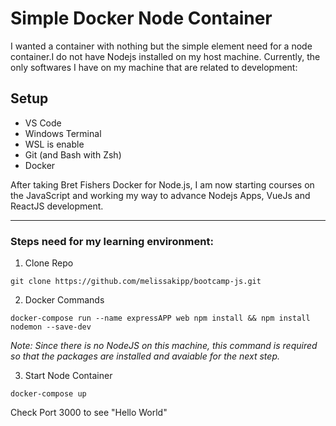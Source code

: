 # Simple Docker Node Container

I wanted a container with nothing but the simple element need for a node container.I do not have Nodejs installed on my host machine. Currently, the only softwares I have on my machine that are related to development:

## Setup

- VS Code
- Windows Terminal
- WSL is enable
- Git (and Bash with Zsh)
- Docker

After taking Bret Fishers Docker for Node.js, I am now starting courses on the JavaScript and working my way to advance Nodejs Apps, VueJs and ReactJS development.

---

### Steps need for my learning environment:

1. Clone Repo

```terminal
git clone https://github.com/melissakipp/bootcamp-js.git
```

2. Docker Commands

```
docker-compose run --name expressAPP web npm install && npm install nodemon --save-dev
```

_Note: Since there is no NodeJS on this machine, this command is required so that the packages are installed and avaiable for the next step._

<!-- Also the node_module folder is only in the container. It is not being written to the host machine's disk. -->

3. Start Node Container

```
docker-compose up
```

Check Port 3000 to see "Hello World"

